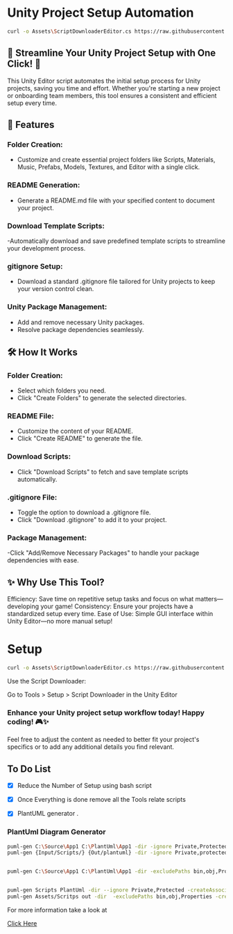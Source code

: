 # Unity Project Setup Automation

```bash
curl -o Assets\ScriptDownloaderEditor.cs https://raw.githubusercontent.com/Avin19/UnityTools/main/ScriptDownloaderEditor.cs 
```

## 🚀 Streamline Your Unity Project Setup with One Click! 🚀
This Unity Editor script automates the initial setup process for Unity projects, saving you time and effort. Whether you're starting a new project or onboarding team members, this tool ensures a consistent and efficient setup every time.

## 🔧 Features

### Folder Creation:

- Customize and create essential project folders like Scripts, Materials, Music, Prefabs, Models, Textures, and Editor with a single click.
### README Generation:

- Generate a README.md file with your specified content to document your project.
### Download Template Scripts:

-Automatically download and save predefined template scripts to streamline your development process.
### gitignore Setup:

- Download a standard .gitignore file tailored for Unity projects to keep your version control clean.
### Unity Package Management:

- Add and remove necessary Unity packages.
- Resolve package dependencies seamlessly.
## 🛠 How It Works



### Folder Creation:

- Select which folders you need.
- Click "Create Folders" to generate the selected directories.
### README File:

- Customize the content of your README.
- Click "Create README" to generate the file.
### Download Scripts:

- Click "Download Scripts" to fetch and save template scripts automatically.
### .gitignore File:

- Toggle the option to download a .gitignore file.
- Click "Download .gitignore" to add it to your project.
### Package Management:

-Click "Add/Remove Necessary Packages" to handle your package dependencies with ease.

## ✨ Why Use This Tool?
Efficiency: Save time on repetitive setup tasks and focus on what matters—developing your game!
Consistency: Ensure your projects have a standardized setup every time.
Ease of Use: Simple GUI interface within Unity Editor—no more manual setup!




# Setup


```bash
curl -o Assets\ScriptDownloaderEditor.cs https://raw.githubusercontent.com/Avin19/UnityTools/main/ScriptDownloaderEditor.cs 
```
Use the Script Downloader:

Go to Tools > Setup > Script Downloader in the Unity Editor


### Enhance your Unity project setup workflow today! Happy coding! 🎮✨


Feel free to adjust the content as needed to better fit your project's specifics or to add any additional details you find relevant.

<!-- 
### MAC 


```bash
touch .gitignore
curl -o .gitignore https://raw.githubusercontent.com/w3villa-avinash/UnityTool/main/.gitignore
curl -OJL https://raw.githubusercontent.com/w3villa-avinash/UnityTool/main/Tools.cs


``` 
### Windows Support Only 

```bash

curl -o Assets\ScriptDownloaderEditor.cs https://raw.githubusercontent.com/Avin19/UnityTools/main/ScriptDownloaderEditor.cs 
```

 ### Editior Scritps 

```bash 

mkdir  Assets\Project\Editor\Template
cd  Assets\Project\Editor\
curl -O Assets\Project\Editor\CustomScritpsTemplate.cs https://raw.githubusercontent.com/Avin19/UnityTools/main/CustomScriptsTemplate.cs
curl -O Template\NewScript.cs.txt https://raw.githubusercontent.com/Avin19/UnityTools/main/Template/NewScript.cs.txt 
curl -O Template\NewEnum.cs.txt https://raw.githubusercontent.com/Avin19/UnityTools/main/Template/NewEnum.cs.Txt
curl -O Template\NewScriptableObject.cs.txt https://raw.githubusercontent.com/Avin19/UnityTools/main/Template/NewScriptableObject.cs.txt
curl -O Template\NewClass.cs.txt https://raw.githubusercontent.com/Avin19/UnityTools/main/Template/NewClass.cs.txt
``` -->


## To Do List 

- [x] Reduce the Number of Setup using bash script 
- [x] Once Everything is done remove all the Tools relate scripts 
- [x] PlantUML generator .


### PlantUml Diagram Generator 

```bash
puml-gen C:\Source\App1 C:\PlantUml\App1 -dir -ignore Private,Protected -createAssociation -allInOne
puml-gen {Input/Scripts/} {Out/plantuml} -dir -ignore Private,protected -createAssociation -allInOne 


puml-gen C:\Source\App1 C:\PlantUml\App1 -dir -excludePaths bin,obj,Properties


puml-gen Scripts PlantUml -dir --ignore Private,Protected -createAssociation -allInOne
puml-gen Assets/Scritps out -dir  -excludePaths bin,obj,Properties -createAssociation -allInOne

```

For more information take a look at 


[Click Here](https://github.com/pierre3/PlantUmlClassDiagramGenerator)


